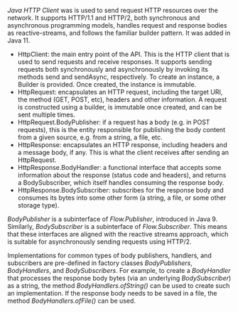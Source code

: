 *Java HTTP Client* was is used to send request HTTP resources over the network. 
It supports HTTP/1.1 and HTTP/2, both synchronous and asynchronous programming models, 
handles request and response bodies as reactive-streams, and follows the familiar builder pattern.
It was added in Java 11.


* HttpClient: the main entry point of the API. This is the HTTP client that is used to send requests and receive responses. 
It supports sending requests both synchronously and asynchronously by invoking its methods send and sendAsync, respectively. 
To create an instance, a Builder is provided. Once created, the instance is immutable.
*  HttpRequest: encapsulates an HTTP request, including the target URI, the method (GET, POST, etc), headers and other information. 
A request is constructed using a builder, is immutable once created, and can be sent multiple times.
*  HttpRequest.BodyPublisher: if a request has a body (e.g. in POST requests), this is the entity responsible for publishing 
the body content from a given source, e.g. from a string, a file, etc.
*  HttpResponse: encapsulates an HTTP response, including headers and a message body, if any. This is what the client 
receives after sending an HttpRequest.
* HttpResponse.BodyHandler: a functional interface that accepts some information about the response (status code and headers), 
and returns a BodySubscriber, which itself handles consuming the response body.
* HttpResponse.BodySubscriber: subscribes for the response body and consumes its bytes into some other form (a string, a file, 
or some other storage type).

*BodyPublisher* is a subinterface of *Flow.Publisher*, introduced in Java 9. Similarly, *BodySubscriber* is a subinterface 
of *Flow.Subscriber*. This means that these interfaces are aligned with the reactive streams approach, which is suitable 
for asynchronously sending requests using HTTP/2.

Implementations for common types of body publishers, handlers, and subscribers are pre-defined 
in factory classes *BodyPublishers*, *BodyHandlers*, and *BodySubscribers*. For example, to create a *BodyHandler* 
that processes the response body bytes (via an underlying *BodySubscriber*) as a string, 
the method *BodyHandlers.ofString()* can be used to create such an implementation. 
If the response body needs to be saved in a file, the method *BodyHandlers.ofFile()* can be used.
